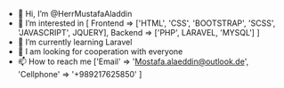 - 👋 Hi, I’m @HerrMustafaAladdin
- 👀 I’m interested in [ Frontend =>  ['HTML', 'CSS', 'BOOTSTRAP', 'SCSS', 'JAVASCRIPT', JQUERY], Backend  =>  ['PHP', LARAVEL, 'MYSQL'] ]
- 🌱 I’m currently learning Laravel
- 💞️ I am looking for cooperation with everyone
- 📫 How to reach me ['Email'      =>  'Mostafa.alaeddin@outlook.de', 'Cellphone'  =>  '+989217625850' ]
